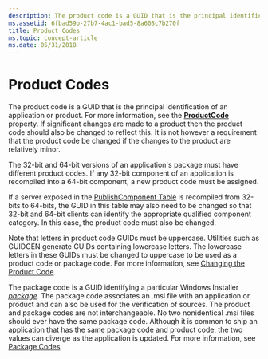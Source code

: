 ```yaml
---
description: The product code is a GUID that is the principal identification of an application or product.
ms.assetid: 6fbad59b-27b7-4ac1-bad5-8a608c7b270f
title: Product Codes
ms.topic: concept-article
ms.date: 05/31/2018
---
```


# Product Codes

The product code is a GUID that is the principal identification of an application or product. For more information, see the [**ProductCode**](productcode.md) property. If significant changes are made to a product then the product code should also be changed to reflect this. It is not however a requirement that the product code be changed if the changes to the product are relatively minor.

The 32-bit and 64-bit versions of an application's package must have different product codes. If any 32-bit component of an application is recompiled into a 64-bit component, a new product code must be assigned.

If a server exposed in the [PublishComponent Table](publishcomponent-table.md) is recompiled from 32-bits to 64-bits, the GUID in this table may also need to be changed so that 32-bit and 64-bit clients can identify the appropriate qualified component category. In this case, the product code must also be changed.

Note that letters in product code GUIDs must be uppercase. Utilities such as GUIDGEN generate GUIDs containing lowercase letters. The lowercase letters in these GUIDs must be changed to uppercase to be used as a product code or package code. For more information, see [Changing the Product Code](changing-the-product-code.md).

The package code is a GUID identifying a particular Windows Installer [*package*](p-gly.md). The package code associates an .msi file with an application or product and can also be used for the verification of sources. The product and package codes are not interchangeable. No two nonidentical .msi files should ever have the same package code. Although it is common to ship an application that has the same package code and product code, the two values can diverge as the application is updated. For more information, see [Package Codes](package-codes.md).

 

 



